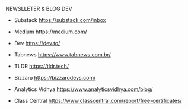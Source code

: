 NEWSLLETER   & BLOG DEV 

* Substack
https://substack.com/inbox

* Medium
https://medium.com/

* Dev
https://dev.to/

* Tabnews
https://www.tabnews.com.br/

* TLDR
https://tldr.tech/

* Bizzaro
https://bizzarodevs.com/

* Analytics Vidhya
https://www.analyticsvidhya.com/blog/

* Class Central
https://www.classcentral.com/report/free-certificates/
